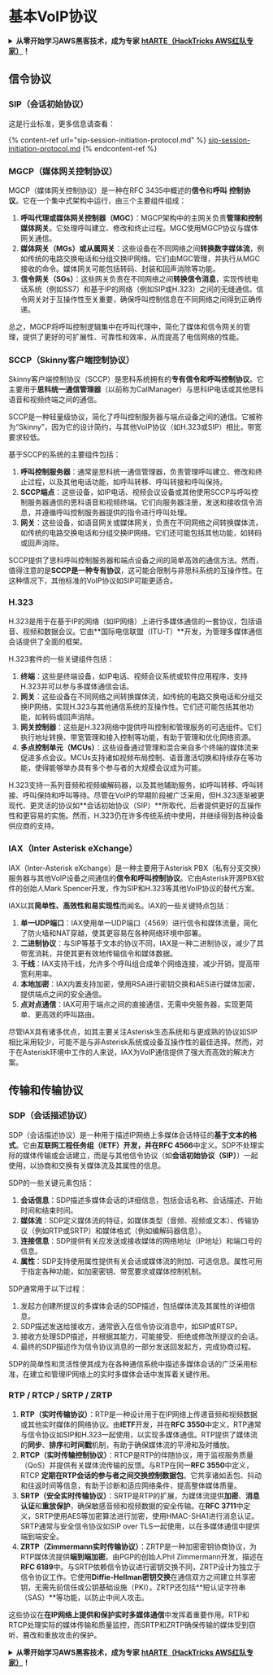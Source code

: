 # 基本VoIP协议

<details>

<summary><strong>从零开始学习AWS黑客技术，成为专家</strong> <a href="https://training.hacktricks.xyz/courses/arte"><strong>htARTE（HackTricks AWS红队专家）</strong></a><strong>！</strong></summary>

支持HackTricks的其他方式：

* 如果您想看到您的**公司在HackTricks中做广告**或**下载PDF格式的HackTricks**，请查看[**订阅计划**](https://github.com/sponsors/carlospolop)!
* 获取[**官方PEASS和HackTricks周边产品**](https://peass.creator-spring.com)
* 探索[**PEASS家族**](https://opensea.io/collection/the-peass-family)，我们的独家[**NFTs**](https://opensea.io/collection/the-peass-family)
* **加入** 💬 [**Discord群**](https://discord.gg/hRep4RUj7f) 或 [**电报群**](https://t.me/peass) 或 **关注**我们的**Twitter** 🐦 [**@carlospolopm**](https://twitter.com/hacktricks_live)**。**
* 通过向[**HackTricks**](https://github.com/carlospolop/hacktricks)和[**HackTricks Cloud**](https://github.com/carlospolop/hacktricks-cloud) github仓库提交PR来分享您的黑客技巧。

</details>

## 信令协议

### SIP（会话初始协议）

这是行业标准，更多信息请查看：

{% content-ref url="sip-session-initiation-protocol.md" %}
[sip-session-initiation-protocol.md](sip-session-initiation-protocol.md)
{% endcontent-ref %}

### MGCP（媒体网关控制协议）

MGCP（媒体网关控制协议）是一种在RFC 3435中概述的**信令**和**呼叫** **控制协议**。它在一个集中式架构中运行，由三个主要组件组成：

1. **呼叫代理或媒体网关控制器（MGC）**：MGCP架构中的主网关负责**管理和控制媒体网关**。它处理呼叫建立、修改和终止过程。MGC使用MGCP协议与媒体网关通信。
2. **媒体网关（MGs）或从属网关**：这些设备在不同网络之间**转换数字媒体流**，例如传统的电路交换电话和分组交换IP网络。它们由MGC管理，并执行从MGC接收的命令。媒体网关可能包括转码、封装和回声消除等功能。
3. **信令网关（SGs）**：这些网关负责在不同网络之间**转换信令消息**，实现传统电话系统（例如SS7）和基于IP的网络（例如SIP或H.323）之间的无缝通信。信令网关对于互操作性至关重要，确保呼叫控制信息在不同网络之间得到正确传递。

总之，MGCP将呼叫控制逻辑集中在呼叫代理中，简化了媒体和信令网关的管理，提供了更好的可扩展性、可靠性和效率，从而提高了电信网络的性能。

### SCCP（Skinny客户端控制协议）

Skinny客户端控制协议（SCCP）是思科系统拥有的**专有信令和呼叫控制协议**。它主要用于**思科统一通信管理器**（以前称为CallManager）与思科IP电话或其他思科语音和视频终端之间的通信。

SCCP是一种轻量级协议，简化了呼叫控制服务器与端点设备之间的通信。它被称为“Skinny”，因为它的设计简约，与其他VoIP协议（如H.323或SIP）相比，带宽要求较低。

基于SCCP的系统的主要组件包括：

1. **呼叫控制服务器**：通常是思科统一通信管理器，负责管理呼叫建立、修改和终止过程，以及其他电话功能，如呼叫转移、呼叫转接和呼叫保持。
2. **SCCP端点**：这些设备，如IP电话、视频会议设备或其他使用SCCP与呼叫控制服务器通信的思科语音和视频终端。它们向服务器注册，发送和接收信令消息，并遵循呼叫控制服务器提供的指令进行呼叫处理。
3. **网关**：这些设备，如语音网关或媒体网关，负责在不同网络之间转换媒体流，如传统的电路交换电话和分组交换IP网络。它们还可能包括其他功能，如转码或回声消除。

SCCP提供了思科呼叫控制服务器和端点设备之间的简单高效的通信方法。然而，值得注意的是**SCCP是一种专有协议**，这可能会限制与非思科系统的互操作性。在这种情况下，其他标准的VoIP协议如SIP可能更适合。

### H.323

H.323是用于在基于IP的网络（如IP网络）上进行多媒体通信的一套协议，包括语音、视频和数据会议。它由**国际电信联盟（ITU-T）**开发，为管理多媒体通信会话提供了全面的框架。

H.323套件的一些关键组件包括：

1. **终端**：这些是终端设备，如IP电话、视频会议系统或软件应用程序，支持H.323并可以参与多媒体通信会话。
2. **网关**：这些设备在不同网络之间转换媒体流，如传统的电路交换电话和分组交换IP网络，实现H.323与其他通信系统的互操作性。它们还可能包括其他功能，如转码或回声消除。
3. **网关控制器**：这些是H.323网络中提供呼叫控制和管理服务的可选组件。它们执行地址转换、带宽管理和接入控制等功能，有助于管理和优化网络资源。
4. **多点控制单元（MCUs）**：这些设备通过管理和混合来自多个终端的媒体流来促进多点会议。MCUs支持诸如视频布局控制、语音激活切换和持续存在等功能，使得能够举办具有多个参与者的大规模会议成为可能。

H.323支持一系列音频和视频编解码器，以及其他辅助服务，如呼叫转移、呼叫转接、呼叫保持和呼叫等待。尽管在VoIP的早期阶段被广泛采用，但H.323逐渐被更现代、更灵活的协议如**会话初始协议（SIP）**所取代，后者提供更好的互操作性和更容易的实施。然而，H.323仍在许多传统系统中使用，并继续得到各种设备供应商的支持。

### IAX（Inter Asterisk eXchange）

IAX（Inter-Asterisk eXchange）是一种主要用于Asterisk PBX（私有分支交换）服务器与其他VoIP设备之间通信的**信令和呼叫控制协议**。它由Asterisk开源PBX软件的创始人Mark Spencer开发，作为SIP和H.323等其他VoIP协议的替代方案。

IAX以其**简单性、高效性和易实现性**而闻名。IAX的一些关键特点包括：

1. **单一UDP端口**：IAX使用单一UDP端口（4569）进行信令和媒体流量，简化了防火墙和NAT穿越，使其更容易在各种网络环境中部署。
2. **二进制协议**：与SIP等基于文本的协议不同，IAX是一种二进制协议，减少了其带宽消耗，并使其更有效地传输信令和媒体数据。
3. **干线**：IAX支持干线，允许多个呼叫组合成单个网络连接，减少开销，提高带宽利用率。
4. **本地加密**：IAX内置支持加密，使用RSA进行密钥交换和AES进行媒体加密，提供端点之间的安全通信。
5. **点对点通信**：IAX可用于端点之间的直接通信，无需中央服务器，实现更简单、更高效的呼叫路由。

尽管IAX具有诸多优点，如其主要关注Asterisk生态系统和与更成熟的协议如SIP相比采用较少，可能不是与非Asterisk系统或设备互操作性的最佳选择。然而，对于在Asterisk环境中工作的人来说，IAX为VoIP通信提供了强大而高效的解决方案。

## 传输和传输协议

### SDP（会话描述协议）

SDP（会话描述协议）是一种用于描述IP网络上多媒体会话特征的**基于文本的格式**。它由**互联网工程任务组（IETF）**开发，并在**RFC 4566**中定义。SDP不处理实际的媒体传输或会话建立，而是与其他信令协议（如**会话初始协议（SIP）**）一起使用，以协商和交换有关媒体流及其属性的信息。

SDP的一些关键元素包括：

1. **会话信息**：SDP描述多媒体会话的详细信息，包括会话名称、会话描述、开始时间和结束时间。
2. **媒体流**：SDP定义媒体流的特征，如媒体类型（音频、视频或文本）、传输协议（例如RTP或SRTP）和媒体格式（例如编解码器信息）。
3. **连接信息**：SDP提供有关应发送或接收媒体的网络地址（IP地址）和端口号的信息。
4. **属性**：SDP支持使用属性提供有关会话或媒体流的附加、可选信息。属性可用于指定各种功能，如加密密钥、带宽要求或媒体控制机制。

SDP通常用于以下过程：

1. 发起方创建所提议的多媒体会话的SDP描述，包括媒体流及其属性的详细信息。
2. SDP描述发送给接收方，通常嵌入在信令协议消息中，如SIP或RTSP。
3. 接收方处理SDP描述，并根据其能力，可能接受、拒绝或修改所提议的会话。
4. 最终的SDP描述作为信令协议消息的一部分发送回发起方，完成协商过程。

SDP的简单性和灵活性使其成为在各种通信系统中描述多媒体会话的广泛采用标准，在建立和管理IP网络上的实时多媒体会话中发挥着关键作用。

### RTP / RTCP / SRTP / ZRTP

1. **RTP（实时传输协议）**：RTP是一种设计用于在IP网络上传递音频和视频数据或其他实时媒体的网络协议。由**IETF**开发，并在**RFC 3550**中定义，RTP通常与信令协议如SIP和H.323一起使用，以实现多媒体通信。RTP提供了媒体流的**同步**、**排序**和**时间戳**机制，有助于确保媒体流的平滑和及时播放。
2. **RTCP（实时传输控制协议）**：RTCP是RTP的伴随协议，用于监视服务质量（QoS）并提供有关媒体流传输的反馈。与RTP在同一**RFC 3550**中定义，RTCP **定期在RTP会话的参与者之间交换控制数据包**。它共享诸如丢包、抖动和往返时间等信息，有助于诊断和适应网络条件，提高整体媒体质量。
3. **SRTP（安全实时传输协议）**：SRTP是RTP的扩展，为媒体流提供**加密**、**消息认证**和**重放保护**，确保敏感音频和视频数据的安全传输。在**RFC 3711**中定义，SRTP使用AES等加密算法进行加密，使用HMAC-SHA1进行消息认证。SRTP通常与安全信令协议如SIP over TLS一起使用，以在多媒体通信中提供端到端安全。
4. **ZRTP（Zimmermann实时传输协议）**：ZRTP是一种加密密钥协商协议，为RTP媒体流提供**端到端加密**。由PGP的创始人Phil Zimmermann开发，描述在**RFC 6189**中。与SRTP依赖信令协议进行密钥交换不同，ZRTP设计为独立于信令协议工作。它使用**Diffie-Hellman密钥交换**在通信双方之间建立共享密钥，无需先前信任或公钥基础设施（PKI）。ZRTP还包括**短认证字符串（SAS）**等功能，以防止中间人攻击。

这些协议在**在IP网络上提供和保护实时多媒体通信**中发挥着重要作用。RTP和RTCP处理实际的媒体传输和质量监控，而SRTP和ZRTP确保传输的媒体受到窃听、篡改和重放攻击的保护。 

<details>

<summary><strong>从零开始学习AWS黑客技术，成为专家</strong> <a href="https://training.hacktricks.xyz/courses/arte"><strong>htARTE（HackTricks AWS红队专家）</strong></a><strong>！</strong></summary>

支持HackTricks的其他方式：

* 如果您想看到您的**公司在HackTricks中做广告**或**下载PDF格式的HackTricks**，请查看[**订阅计划**](https://github.com
